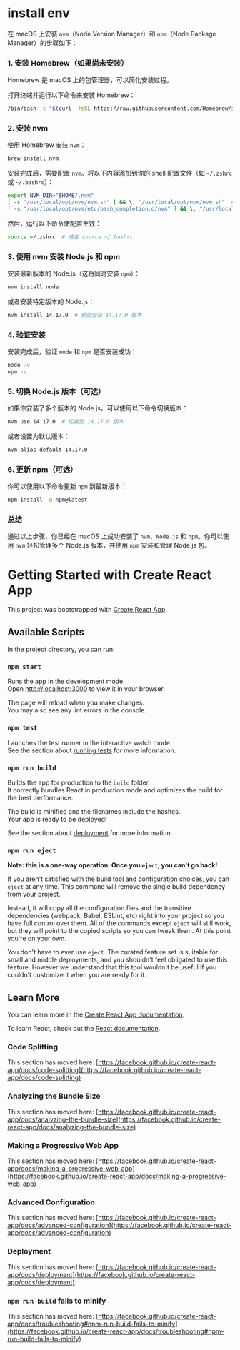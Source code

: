 # install env
在 macOS 上安装 `nvm`（Node Version Manager）和 `npm`（Node Package Manager）的步骤如下：

### 1. 安装 Homebrew（如果尚未安装）
Homebrew 是 macOS 上的包管理器，可以简化安装过程。

打开终端并运行以下命令来安装 Homebrew：

```bash
/bin/bash -c "$(curl -fsSL https://raw.githubusercontent.com/Homebrew/install/HEAD/install.sh)"
```

### 2. 安装 nvm
使用 Homebrew 安装 `nvm`：

```bash
brew install nvm
```

安装完成后，需要配置 `nvm`。将以下内容添加到你的 shell 配置文件（如 `~/.zshrc` 或 `~/.bashrc`）：

```bash
export NVM_DIR="$HOME/.nvm"
[ -s "/usr/local/opt/nvm/nvm.sh" ] && \. "/usr/local/opt/nvm/nvm.sh"  # This loads nvm
[ -s "/usr/local/opt/nvm/etc/bash_completion.d/nvm" ] && \. "/usr/local/opt/nvm/etc/bash_completion.d/nvm"  # This loads nvm bash_completion
```

然后，运行以下命令使配置生效：

```bash
source ~/.zshrc  # 或者 source ~/.bashrc
```

### 3. 使用 nvm 安装 Node.js 和 npm
安装最新版本的 Node.js（这将同时安装 `npm`）：

```bash
nvm install node
```

或者安装特定版本的 Node.js：

```bash
nvm install 14.17.0  # 例如安装 14.17.0 版本
```

### 4. 验证安装
安装完成后，验证 `node` 和 `npm` 是否安装成功：

```bash
node -v
npm -v
```

### 5. 切换 Node.js 版本（可选）
如果你安装了多个版本的 Node.js，可以使用以下命令切换版本：

```bash
nvm use 14.17.0  # 切换到 14.17.0 版本
```

或者设置为默认版本：

```bash
nvm alias default 14.17.0
```

### 6. 更新 npm（可选）
你可以使用以下命令更新 `npm` 到最新版本：

```bash
npm install -g npm@latest
```

### 总结
通过以上步骤，你已经在 macOS 上成功安装了 `nvm`、`Node.js` 和 `npm`。你可以使用 `nvm` 轻松管理多个 Node.js 版本，并使用 `npm` 安装和管理 Node.js 包。

# Getting Started with Create React App

This project was bootstrapped with [Create React App](https://github.com/facebook/create-react-app).

## Available Scripts

In the project directory, you can run:

### `npm start`

Runs the app in the development mode.\
Open [http://localhost:3000](http://localhost:3000) to view it in your browser.

The page will reload when you make changes.\
You may also see any lint errors in the console.

### `npm test`

Launches the test runner in the interactive watch mode.\
See the section about [running tests](https://facebook.github.io/create-react-app/docs/running-tests) for more information.

### `npm run build`

Builds the app for production to the `build` folder.\
It correctly bundles React in production mode and optimizes the build for the best performance.

The build is minified and the filenames include the hashes.\
Your app is ready to be deployed!

See the section about [deployment](https://facebook.github.io/create-react-app/docs/deployment) for more information.

### `npm run eject`

**Note: this is a one-way operation. Once you `eject`, you can't go back!**

If you aren't satisfied with the build tool and configuration choices, you can `eject` at any time. This command will remove the single build dependency from your project.

Instead, it will copy all the configuration files and the transitive dependencies (webpack, Babel, ESLint, etc) right into your project so you have full control over them. All of the commands except `eject` will still work, but they will point to the copied scripts so you can tweak them. At this point you're on your own.

You don't have to ever use `eject`. The curated feature set is suitable for small and middle deployments, and you shouldn't feel obligated to use this feature. However we understand that this tool wouldn't be useful if you couldn't customize it when you are ready for it.

## Learn More

You can learn more in the [Create React App documentation](https://facebook.github.io/create-react-app/docs/getting-started).

To learn React, check out the [React documentation](https://reactjs.org/).

### Code Splitting

This section has moved here: [https://facebook.github.io/create-react-app/docs/code-splitting](https://facebook.github.io/create-react-app/docs/code-splitting)

### Analyzing the Bundle Size

This section has moved here: [https://facebook.github.io/create-react-app/docs/analyzing-the-bundle-size](https://facebook.github.io/create-react-app/docs/analyzing-the-bundle-size)

### Making a Progressive Web App

This section has moved here: [https://facebook.github.io/create-react-app/docs/making-a-progressive-web-app](https://facebook.github.io/create-react-app/docs/making-a-progressive-web-app)

### Advanced Configuration

This section has moved here: [https://facebook.github.io/create-react-app/docs/advanced-configuration](https://facebook.github.io/create-react-app/docs/advanced-configuration)

### Deployment

This section has moved here: [https://facebook.github.io/create-react-app/docs/deployment](https://facebook.github.io/create-react-app/docs/deployment)

### `npm run build` fails to minify

This section has moved here: [https://facebook.github.io/create-react-app/docs/troubleshooting#npm-run-build-fails-to-minify](https://facebook.github.io/create-react-app/docs/troubleshooting#npm-run-build-fails-to-minify)

